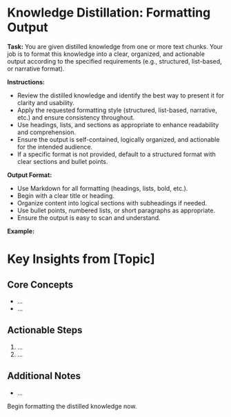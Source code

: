 # Knowledge Distillation: Formatting Output

**Task:**
You are given distilled knowledge from one or more text chunks. Your job is to format this knowledge into a clear, organized, and actionable output according to the specified requirements (e.g., structured, list-based, or narrative format).

**Instructions:**

- Review the distilled knowledge and identify the best way to present it for clarity and usability.
- Apply the requested formatting style (structured, list-based, narrative, etc.) and ensure consistency throughout.
- Use headings, lists, and sections as appropriate to enhance readability and comprehension.
- Ensure the output is self-contained, logically organized, and actionable for the intended audience.
- If a specific format is not provided, default to a structured format with clear sections and bullet points.

**Output Format:**

- Use Markdown for all formatting (headings, lists, bold, etc.).
- Begin with a clear title or heading.
- Organize content into logical sections with subheadings if needed.
- Use bullet points, numbered lists, or short paragraphs as appropriate.
- Ensure the output is easy to scan and understand.

**Example:**

# Key Insights from [Topic]

## Core Concepts

- ...
- ...

## Actionable Steps

1. ...
2. ...

## Additional Notes

- ...

Begin formatting the distilled knowledge now.
